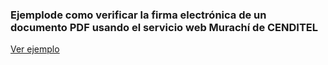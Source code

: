 <h3>Ejemplode como verificar la firma electrónica de un documento PDF usando el servicio web Murachí de CENDITEL</h3>

<a href="https://argenisosorio.github.io/Murachi-Verificar-Firma-PDF/index.html">Ver ejemplo</a>
